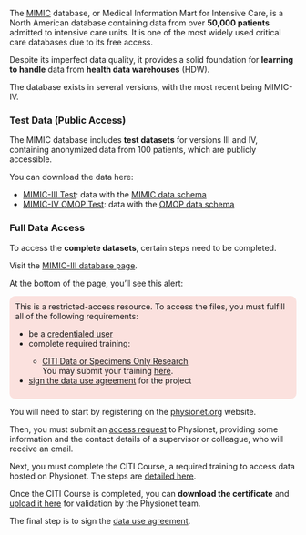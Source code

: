 The <a href="https://mimic.mit.edu/" target="_blank">MIMIC</a> database, or Medical Information Mart for Intensive Care, is a North American database containing data from over <strong>50,000 patients</strong> admitted to intensive care units. It is one of the most widely used critical care databases due to its free access.

Despite its imperfect data quality, it provides a solid foundation for <strong>learning to handle</strong> data from <strong>health data warehouses</strong> (HDW).

The database exists in several versions, with the most recent being MIMIC-IV.

### Test Data (Public Access)

The MIMIC database includes <strong>test datasets</strong> for versions III and IV, containing anonymized data from 100 patients, which are publicly accessible.

You can download the data here:

- <a href="https://physionet.org/content/mimiciii-demo/1.4/" target="_blank">MIMIC-III Test</a>: data with the <a href="https://mimic.mit.edu/docs/iii/tables/" target="_blank">MIMIC data schema</a>
- <a href="https://physionet.org/content/mimic-iv-demo-omop/0.9/" target="_blank">MIMIC-IV OMOP Test</a>: data with the <a href="https://ohdsi.github.io/CommonDataModel/cdm54.html" target="_blank">OMOP data schema</a>

### Full Data Access

To access the <strong>complete datasets</strong>, certain steps need to be completed.

Visit the <a href="https://physionet.org/content/mimiciii/1.4/" target="_blank">MIMIC-III database page</a>.

At the bottom of the page, you’ll see this alert:

<div style="background-color: #FBE1DE; padding: 10px; border-radius: 10px;" role="alert">
  This is a restricted-access resource. To access the files, you must fulfill all of the following requirements:
  <ul>
    <li>be a <a href="https://physionet.org/login/?next=/settings/credentialing/" target="_blank">credentialed user</a></li>
    <li>complete required training:</li>
        <ul>
            <li><a href="https://physionet.org/login/?next=/content/mimiciii/view-required-training/1.4/#1" target="_blank">CITI Data or Specimens Only Research</a></li>
            You may submit your training <a href="https://physionet.org/login/?next=/settings/training/" target="_blank">here</a>.
        </ul>
            <li>
            <a href="https://physionet.org/login/?next=/sign-dua/mimiciii/1.4/" target="_blank">sign the data use agreement</a> for the project
            </li>
  </ul>
</div>

You will need to start by registering on the <a href="https://physionet.org/register/" target="_blank">physionet.org</a> website.

Then, you must submit an <a href="https://physionet.org/settings/credentialing/" target="_blank">access request</a> to Physionet, providing some information and the contact details of a supervisor or colleague, who will receive an email.

Next, you must complete the CITI Course, a required training to access data hosted on Physionet. The steps are <a href="https://physionet.org/about/citi-course/" target="_blank">detailed here</a>.

Once the CITI Course is completed, you can <strong>download the certificate</strong> and <a href="https://physionet.org/settings/training/" target="_blank">upload it here</a> for validation by the Physionet team.

The final step is to sign the <a href="https://physionet.org/login/?next=/sign-dua/mimiciii/1.4/" target="_blank">data use agreement</a>.

